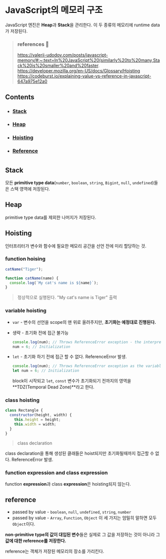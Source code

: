 # JavaScript의 메모리 구조

JavaScript 엔진은 **Heap**과 **Stack**을 관리한다. 이 두 종류의 메모리에 runtime data가 저장된다.

> ### references 🔗      
> https://valerii-udodov.com/posts/javascript-memory/#:~:text=In%20JavaScript%20(similarly%20to%20many,Stack%20is%20smaller%20and%20faster.     
> https://developer.mozilla.org/en-US/docs/Glossary/Hoisting     
> https://codeburst.io/explaining-value-vs-reference-in-javascript-647a975e12a0  

## Contents		
* ### [Stack](#)      
* ### [Heap](#)      
* ### [Hoisting](#)      
* ### [Reference](#)

#    

## Stack
모든 **primitive type data**(`number`, `boolean`, `string`, `Bigint`, `null`, `undefined`)들은 스택 영역에 저장된다.


## Heap
primitive type data를 제외한 나머지가 저장된다.

## Hoisting
인터프리터가 변수와 함수에 필요한 메모리 공간을 선언 전에 미리 할당하는 것.

### function hoising
```JavaScript
catName("Tiger");

function catName(name) {
  console.log(`My cat's name is ${name}`);
}
```

> 정상적으로 실행된다. "My cat's name is Tiger" 출력

### variable hoisting
* `var` - 변수의 선언을 scope의 맨 위로 올려주지만, **초기화는 예정대로 진행된다.**
* 생략 - 초기화 전에 접근 불가능
	```JavaScript
	console.log(num); // Throws ReferenceError exception - the interpreter doesn't know about `num`.
	num = 6; // Initialization
	```

* `let` - 초기화 하기 전에 접근 할 수 없다. ReferenceError 발생.
	```JavaScript
	console.log(num); // Throws ReferenceError exception as the variable value is uninitialized
	let num = 6; // Initialization
	```
	block이 시작되고 `let`, `const` 변수가 초기화되기 전까지의 영역을 **TDZ(Temporal Dead Zone)**라고 한다.

### class hoisting

```JavaScript
class Rectangle {
  constructor(height, width) {
    this.height = height;
    this.width = width;
  }
}
``` 
> class declaration

class declaration을 통해 생성된 클래들은 hoist되지만 초기화될때까지 접근할 수 없다. ReferenceError 발생.

### function expression and class expression
function **expression**과 class **expression**은 hoisting되지 않는다.

## reference
* passed by value - `boolean`, `null`, `undefined`, `string`, `number`
* passed by value - `Array`, `Function`, `Object` 이 세 가지는 엄밀히 말하면 모두 `Object`이다.

**non-primitive type의 값이 대입된 변수**들은 실제로 그 값을 저장하는 것이 아니라 그 **값에 대한 reference를 저장한다.**

reference는 객체가 저장된 메모리의 장소를 가리킨다.


